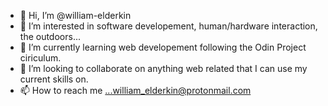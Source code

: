 - 👋 Hi, I’m @william-elderkin
- 👀 I’m interested in software developement, human/hardware interaction, the outdoors...
- 🌱 I’m currently learning web developement following the Odin Project ciriculum.
- 💞️ I’m looking to collaborate on anything web related that I can use my current skills on.
- 📫 How to reach me ...william_elderkin@protonmail.com

<!---
william-elderkin/william-elderkin is a ✨ special ✨ repository because its `README.md` (this file) appears on your GitHub profile.
You can click the Preview link to take a look at your changes.
--->
